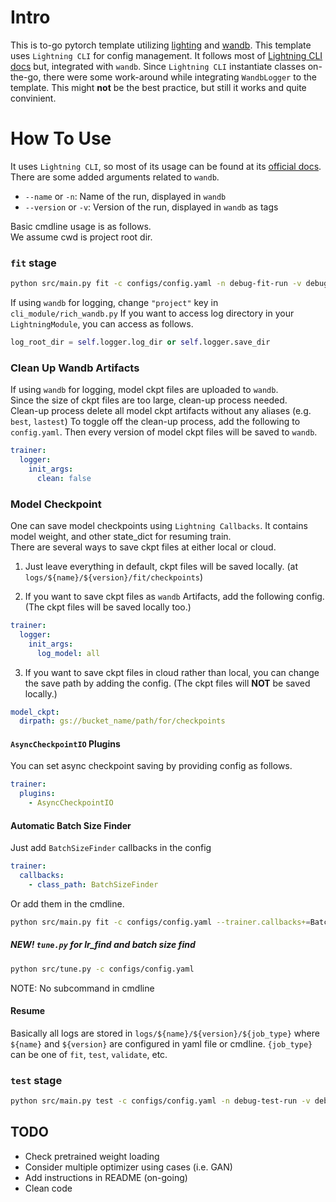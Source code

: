 # Intro
This is to-go pytorch template utilizing [lighting](https://github.com/Lightning-AI/lightning) and [wandb](https://github.com/wandb/wandb). 
This template uses `Lightning CLI` for config management. 
It follows most of [Lightning CLI docs](https://lightning.ai/docs/pytorch/latest/api_references.html#cli) but, integrated with `wandb`.
Since `Lightning CLI` instantiate classes on-the-go, there were some work-around while integrating `WandbLogger` to the template.
This might **not** be the best practice, but still it works and quite convinient.

# How To Use
It uses `Lightning CLI`, so most of its usage can be found at its [official docs](https://lightning.ai/docs/pytorch/latest/api_references.html#cli).  
There are some added arguments related to `wandb`.

* `--name` or `-n`: Name of the run, displayed in `wandb`
* `--version` or `-v`: Version of the run, displayed in `wandb` as tags

Basic cmdline usage is as follows.  
We assume cwd is project root dir.

### `fit` stage 
```bash
python src/main.py fit -c configs/config.yaml -n debug-fit-run -v debug-version
```
If using `wandb` for logging, change `"project"` key in `cli_module/rich_wandb.py`
If you want to access log directory in your `LightningModule`, you can access as follows.
```python
log_root_dir = self.logger.log_dir or self.logger.save_dir
```

### Clean Up Wandb Artifacts
If using `wandb` for logging, model ckpt files are uploaded to `wandb`.  
Since the size of ckpt files are too large, clean-up process needed.  
Clean-up process delete all model ckpt artifacts without any aliases (e.g. `best`, `lastest`)
To toggle off the clean-up process, add the following to `config.yaml`. Then every version of model ckpt files will be saved to `wandb`.
```yaml
trainer:
  logger:
    init_args:
      clean: false
```

### Model Checkpoint
One can save model checkpoints using `Lightning Callbacks`. 
It contains model weight, and other state_dict for resuming train.  
There are several ways to save ckpt files at either local or cloud.

1. Just leave everything in default, ckpt files will be saved locally. (at `logs/${name}/${version}/fit/checkpoints`)

2. If you want to save ckpt files as `wandb` Artifacts, add the following config. (The ckpt files will be saved locally too.)
```yaml
trainer:
  logger:
    init_args:
      log_model: all
```
3. If you want to save ckpt files in cloud rather than local, you can change the save path by adding the config. (The ckpt files will **NOT** be saved locally.)
```yaml
model_ckpt:
  dirpath: gs://bucket_name/path/for/checkpoints
```

#### `AsyncCheckpointIO` Plugins
You can set async checkpoint saving by providing config as follows.  
```yaml
trainer:
  plugins:
    - AsyncCheckpointIO
```



#### Automatic Batch Size Finder
Just add `BatchSizeFinder` callbacks in the config
```yaml
trainer:
  callbacks:
    - class_path: BatchSizeFinder
```
Or add them in the cmdline.
```bash
python src/main.py fit -c configs/config.yaml --trainer.callbacks+=BatchSizeFinder
```

##### NEW! `tune.py` for lr_find and batch size find
```bash
python src/tune.py -c configs/config.yaml
```
NOTE: No subcommand in cmdline

#### Resume
Basically all logs are stored in `logs/${name}/${version}/${job_type}` where `${name}` and `${version}` are configured in yaml file or cmdline. 
`{job_type}` can be one of `fit`, `test`, `validate`, etc.
  

### `test` stage
```bash
python src/main.py test -c configs/config.yaml -n debug-test-run -v debug-version --ckpt_path YOUR_CKPT_PATH
```




## TODO
* Check pretrained weight loading
* Consider multiple optimizer using cases (i.e. GAN)
* Add instructions in README (on-going)
* Clean code
 